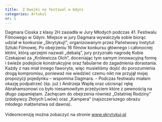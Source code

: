 ```yaml
---
title:  Z Dwojki na festiwal w Gdyni
categories: Artukul
nr: 1
---
```

Dagmara Cioska z klasy 2H zasiadła w Jury Młodych podczas 41. Festiwalu Filmowego w Gdyni.  Miejsce w jury Dagmara wywalczyła sobie biorąc udział w konkursie „Skrytykuj!”, organizowanym przez Państwowy Instytut Sztuki Filmowej.
Po obejrzeniu 16 filmów konkursu głównego i całonocnej kłótni, którą uprzejmi nazwali „debatą”, jury przyznało nagrodę Kubie Czekajowi za „Królewicza Olch”, doceniając tym samym innowacyjną formę i świeże podejście konstrukcyjne oraz fabularne do zagadnienia dorastania.  Każdy z nas miał innego faworyta, więc musieliśmy dojść do porozumienia drogą kompromisu, ponieważ nie wiedzieć czemu nikt nie przyjął mojej propozycji pojedynku – wspomina Dagmara. – Podczas festiwalu miałam okazję podpatrzeć (śp. już ) Andrzeja Wajdę oraz uścisnąć rękę Abrahamsonowi co było niesamowitym przeżyciem które z pewnością na długo zapamiętam. Zachęcam do obejrzenia również „Ostatniej Rodziny” (zdobywcy Złotych Lwów) oraz „Kampera” (najszczerszego obrazu młodego małżeństwa od dawna).<br><br>
Videorecenzję można zobaczyć na stronie <a href="www.skrytykuj.pl">www.skrytykuj.pl</a>
